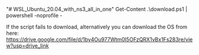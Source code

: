 "# WSL_Ubuntu_20.04_with_ns3_all_in_one" 
Get-Content .\download.ps1 | powershell -noprofile -

If the script fails to download, alternatively you can download the OS from here:
https://drive.google.com/file/d/1by4Ou977Wtm0I5OFzQRX1vBx1Fs283re/view?usp=drive_link

